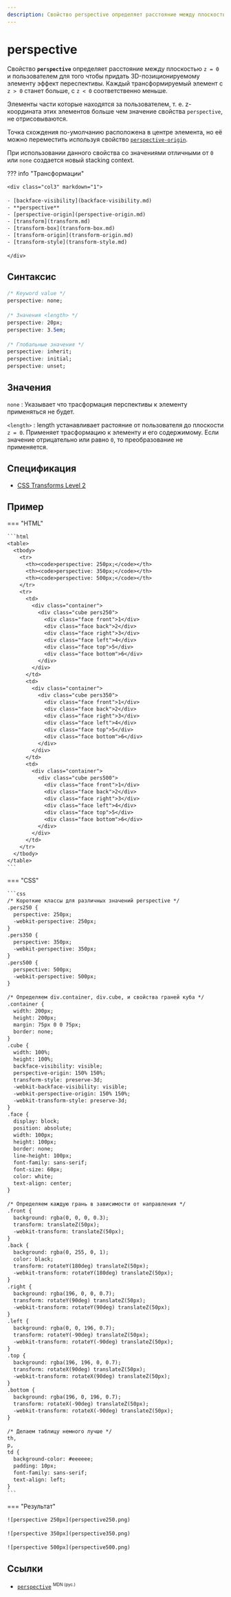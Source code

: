 ```yaml
---
description: Свойство perspective определяет расcтояние между плоскостью z = 0 и пользователем для того чтобы придать 3D-позиционируемому элементу эффект переспективы
---
```


# perspective

Свойство **`perspective`** определяет расcтояние между плоскостью `z = 0` и пользователем для того чтобы придать 3D-позиционируемому элементу эффект переспективы. Каждый трансформируемый элемент с `z > 0` станет больше, с `z < 0` соответственно меньше.

Элементы части которые находятся за пользователем, т. е. z-координата этих элементов больше чем значение свойства `perspective`, не отрисовываются.

Точка схождения по-умолчанию расположена в центре элемента, но её можно переместить используя свойство [`perspective-origin`](perspective-origin.md).

При использовании данного свойства со значениями отличными от `0` или `none` создается новый stacking context.

??? info "Трансформации"

    <div class="col3" markdown="1">

    - [backface-visibility](backface-visibility.md)
    - **perspective**
    - [perspective-origin](perspective-origin.md)
    - [transform](transform.md)
    - [transform-box](transform-box.md)
    - [transform-origin](transform-origin.md)
    - [transform-style](transform-style.md)

    </div>

## Синтаксис

```css
/* Keyword value */
perspective: none;

/* Значения <length> */
perspective: 20px;
perspective: 3.5em;

/* Глобальные значения */
perspective: inherit;
perspective: initial;
perspective: unset;
```

## Значения

`none`
: Указывает что трасформация перспективы к элементу применяться не будет.

`<length>`
: length устанавливает растояние от пользователя до плоскости `z = 0`. Применяет трасформацию к элементу и его содержимому. Если значение отрицательно или равно `0`, то преобразование не применяется.

## Спецификация

- [CSS Transforms Level 2](https://drafts.csswg.org/css-transforms-2/#perspective-property)

## Пример

=== "HTML"

    ```html
    <table>
      <tbody>
        <tr>
          <th><code>perspective: 250px;</code></th>
          <th><code>perspective: 350px;</code></th>
          <th><code>perspective: 500px;</code></th>
        </tr>
        <tr>
          <td>
            <div class="container">
              <div class="cube pers250">
                <div class="face front">1</div>
                <div class="face back">2</div>
                <div class="face right">3</div>
                <div class="face left">4</div>
                <div class="face top">5</div>
                <div class="face bottom">6</div>
              </div>
            </div>
          </td>
          <td>
            <div class="container">
              <div class="cube pers350">
                <div class="face front">1</div>
                <div class="face back">2</div>
                <div class="face right">3</div>
                <div class="face left">4</div>
                <div class="face top">5</div>
                <div class="face bottom">6</div>
              </div>
            </div>
          </td>
          <td>
            <div class="container">
              <div class="cube pers500">
                <div class="face front">1</div>
                <div class="face back">2</div>
                <div class="face right">3</div>
                <div class="face left">4</div>
                <div class="face top">5</div>
                <div class="face bottom">6</div>
              </div>
            </div>
          </td>
        </tr>
      </tbody>
    </table>
    ```

=== "CSS"

    ```css
    /* Короткие классы для различных значений perspective */
    .pers250 {
      perspective: 250px;
      -webkit-perspective: 250px;
    }
    .pers350 {
      perspective: 350px;
      -webkit-perspective: 350px;
    }
    .pers500 {
      perspective: 500px;
      -webkit-perspective: 500px;
    }

    /* Определяем div.container, div.cube, и свойства граней куба */
    .container {
      width: 200px;
      height: 200px;
      margin: 75px 0 0 75px;
      border: none;
    }
    .cube {
      width: 100%;
      height: 100%;
      backface-visibility: visible;
      perspective-origin: 150% 150%;
      transform-style: preserve-3d;
      -webkit-backface-visibility: visible;
      -webkit-perspective-origin: 150% 150%;
      -webkit-transform-style: preserve-3d;
    }
    .face {
      display: block;
      position: absolute;
      width: 100px;
      height: 100px;
      border: none;
      line-height: 100px;
      font-family: sans-serif;
      font-size: 60px;
      color: white;
      text-align: center;
    }

    /* Определяем каждую грань в зависимости от направления */
    .front {
      background: rgba(0, 0, 0, 0.3);
      transform: translateZ(50px);
      -webkit-transform: translateZ(50px);
    }
    .back {
      background: rgba(0, 255, 0, 1);
      color: black;
      transform: rotateY(180deg) translateZ(50px);
      -webkit-transform: rotateY(180deg) translateZ(50px);
    }
    .right {
      background: rgba(196, 0, 0, 0.7);
      transform: rotateY(90deg) translateZ(50px);
      -webkit-transform: rotateY(90deg) translateZ(50px);
    }
    .left {
      background: rgba(0, 0, 196, 0.7);
      transform: rotateY(-90deg) translateZ(50px);
      -webkit-transform: rotateY(-90deg) translateZ(50px);
    }
    .top {
      background: rgba(196, 196, 0, 0.7);
      transform: rotateX(90deg) translateZ(50px);
      -webkit-transform: rotateX(90deg) translateZ(50px);
    }
    .bottom {
      background: rgba(196, 0, 196, 0.7);
      transform: rotateX(-90deg) translateZ(50px);
      -webkit-transform: rotateX(-90deg) translateZ(50px);
    }

    /* Делаем таблицу немного лучше */
    th,
    p,
    td {
      background-color: #eeeeee;
      padding: 10px;
      font-family: sans-serif;
      text-align: left;
    }
    ```

=== "Результат"

    ![perspective 250px](perspective250.png)

    ![perspective 350px](perspective350.png)

    ![perspective 500px](perspective500.png)

## Ссылки

- [`perspective`](https://developer.mozilla.org/ru/docs/Web/CSS/perspective) <sup><small>MDN (рус.)</small></sup>
